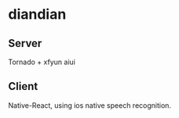 # diandian

## Server

Tornado + xfyun aiui

## Client

Native-React, using ios native speech recognition.